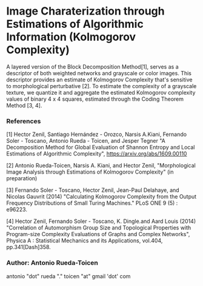 # Image Charaterization through Estimations of Algorithmic Information (Kolmogorov Complexity)

A layered version of the Block Decomposition Method[1], serves as a descriptor of both weighted networks and grayscale or color images.  This descriptor provides an estimate of Kolmogorov Complexity that's sensitive to morphological perturbative [2].  To estimate the complexity of a grayscale texture, we quantize it and aggregate the estimated Kolmogorov complexity values of binary 4 x 4 squares, estimated through the Coding Theorem Method [3, 4].

### References
[1] Hector Zenil, Santiago Hernández - Orozco, Narsis A.Kiani, Fernando Soler - Toscano, Antonio Rueda - Toicen, and Jesper Tegner "A Decomposition Method for Global Evaluation of Shannon Entropy and Local Estimations of Algorithmic Complexity", https://arxiv.org/abs/1609.00110

[2] Antonio Rueda-Toicen, Narsis A. Kiani, and Hector Zenil, "Morphological Image Analysis through Estimations of Kolmogorov Complexity" (in preparation)

[3] Fernando Soler - Toscano, Hector Zenil, Jean-Paul Delahaye, and Nicolas Gauvrit (2014) "Calculating Kolmogorov Complexity from the Output Frequency Distributions of Small Turing Machines." PLoS ONE 9 (5) : e96223.

[4] Hector Zenil, Fernando Soler - Toscano, K. Dingle.and Aard Louis (2014) "Correlation of Automorphism Group Size and Topological Properties with Program-size Complexity Evaluations of Graphs and Complex Networks", Physica A : Statistical Mechanics and its Applications, vol.404, pp.341\[Dash]358. 

### Author: Antonio Rueda-Toicen
antonio "dot" rueda "." toicen "at" gmail 'dot' com
